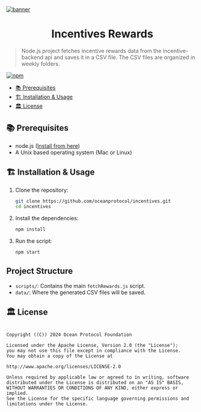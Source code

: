[![banner](https://raw.githubusercontent.com/oceanprotocol/art/master/github/repo-banner%402x.png)](https://oceanprotocol.com)

<h1 align="center">Incentives Rewards</h1>

> Node.js project fetches incentive rewards data from the incentive-backend api and saves it in a CSV file. The CSV files are organized in weekly folders.

[![npm](https://img.shields.io/npm/v/@oceanprotocol/lib.svg)](https://www.npmjs.com/package/@oceanprotocol/lib)

- [📚 Prerequisites](#-prerequisites)
- [🏗 Installation & Usage](#-installation--usage)
- [🏛 License](#-license)

## 📚 Prerequisites

- node.js ([Install from here](https://nodejs.org/en/download/))
- A Unix based operating system (Mac or Linux)

## 🏗 Installation & Usage

1. Clone the repository:

   ```bash
   git clone https://github.com/oceanprotocol/incentives.git
   cd incentives
   ```

2. Install the dependencies:

   ```bash
   npm install
   ```

3. Run the script:

   ```bash
   npm start
   ```

## Project Structure

- `scripts/`: Contains the main `fetchRewards.js` script.
- `data/`: Where the generated CSV files will be saved.

## 🏛 License

```

Copyright ((C)) 2024 Ocean Protocol Foundation

Licensed under the Apache License, Version 2.0 (the "License");
you may not use this file except in compliance with the License.
You may obtain a copy of the License at

http://www.apache.org/licenses/LICENSE-2.0

Unless required by applicable law or agreed to in writing, software
distributed under the License is distributed on an "AS IS" BASIS,
WITHOUT WARRANTIES OR CONDITIONS OF ANY KIND, either express or implied.
See the License for the specific language governing permissions and
limitations under the License.

```

```

```
